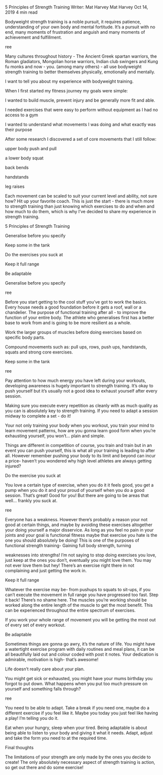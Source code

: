 5 Principles of Strength Training
Writer: Mat Harvey
Mat Harvey
Oct 14, 2019
4 min read

 

Bodyweight strength training is a noble pursuit, it requires patience, understanding of your own body and mental fortitude. It’s a pursuit with no end, many moments of frustration and anguish and many moments of achievement and fulfillment. 


ree





Many cultures throughout history - The Ancient Greek spartan warriors, the Roman gladiators, Mongolian horse warriors, Indian club swingers and Kung fu monks and now - you. (among many others) - all use bodyweight strength training to better themselves physically, emotionally and mentally. 


I want to tell you about my experience with bodyweight training.







When I first started my fitness journey my goals were  simple:


I wanted to build muscle,  prevent injury and be generally more fit and able. 

I needed exercises that were easy to perform without equipment as I had no access to a gym 

I wanted to understand what movements I was doing and what exactly was their purpose

After some research I discovered a set of core movements that I still follow:

upper body push and pull

a lower body squat

back bends

handstands

leg raises


Each movement can be scaled to suit your current level and ability, not sure how? Hit up your favorite coach. This is just the start - there is much more to strength training than just knowing which exercises to do and when and how much to do them, which is why I’ve decided to share my experience in strength training. 


5 Principles of Strength Training

Generalise before you specify

Keep some in the tank

Do the exercises you suck at

Keep it full range

Be adaptable

Generalise before you specify

ree

Before you start getting to the cool stuff you’ve got to work the basics. Every house needs a good foundation before it gets a roof, wall or a chandelier. The purpose of functional training after all - to improve the function of your entire body. The athlete who generalises first has a better base to work from and is going to be more resilient as a whole.


Work the larger groups of muscles before doing exercises based on specific body parts. 

Compound movements such as: pull ups, rows,  push ups, handstands, squats and strong core exercises. 


Keep some in the tank

ree

Pay attention to how much energy you have left during your workouts, developing awareness is hugely important to strength training. It’s okay to push yourself but it’s usually not a good idea to exhaust yourself after every session. 


Making sure you execute every repetition as cleanly with as much quality as you can is absolutely key to strength training. If you need to adapt a session midway to complete a set  - do it!


Your not only training your body when you workout, you train your mind to learn movement patterns, how are you gonna learn good form when you’re exhausting yourself, you won’t... plain and simple. 


Things are different in competition of course, you train and train but in an event you can push yourself, this is what all your training is leading to after all. However remember pushing your body to its limit and beyond can incur a price- haven’t you wondered why high level athletes are always getting injured?


Do the exercise you suck at

You love a certain type of exercise, when you do it it feels good, you get a pump when you do it and your proud of yourself when you do a good session. That’s great! Good for you! But there are going to be areas that well... frankly you suck at. 


ree

Everyone has a weakness. However there’s probably a reason your not good at certain things, and maybe by avoiding these exercises altogether your doing yourself a major disservice. As long as you feel no pain in your joints and your goal is functional fitness maybe that exercise you hate is the one you should absolutely be doing! This is one of the purposes of functional strength training- Gaining full body strength, turning 

weaknesses into strengths! I’m not saying to stop doing exercises you love, just keep at the ones you don’t, eventually you might love them. You may not ever love them but hey! There’s an exercise right there in not complaining and just getting the work in.


Keep it full range

Whatever the exercise may be- from pushups to squats to sit-ups, if you can’t execute the movement in full range you have progressed too fast. Step it back! There’s no shame here. The muscles you’re working should be worked along the entire length of the muscle to get the most benefit. This can be experienced throughout the entire spectrum of exercises.


If you work your whole range of movement you will be getting the most out of every set of every workout. 


Be adaptable

Sometimes things are gonna go awry, it’s the nature of life. You might have a watertight exercise program with daily routines and meal plans, it can be all beautifully laid out and colour coded with post it notes. Your dedication is admirable, motivation is high- that’s awesome! 


Life doesn’t really care about your plan. 


You might get sick or exhausted, you might have your mums birthday you forgot to put down. What happens when you put too much pressure on yourself and something falls through?

ree

You need to be able to adapt. Take a break if you need one, maybe do a different exercise if you feel like it. Maybe you today you just feel like having a play! I’m telling you do it. 

Eat when your hungry, sleep when your tired. Being adaptable is about being able to listen to your body and giving it what it needs. Adapt, adjust and take the form you need to at the required time.







Final thoughts

The limitations of your strength are only made by the ones you decide to create! The only absolutely necessary aspect of strength training is action, so get out there and do some exercise!

